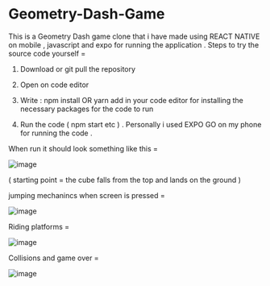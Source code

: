 # Geometry-Dash-Game

This is a Geometry Dash game clone that i have made using REACT NATIVE on mobile , javascript and expo for running the application .
Steps to try the source code yourself =
1) Download or git pull the repository

2) Open on code editor

3)  Write : npm install OR yarn add
   in your code editor for installing the necessary packages for the code to run

4) Run the code ( npm start etc ) . Personally i used EXPO GO on my phone for running the code .

 When run it should look something like this =
 
![image](https://github.com/garouuuu/Geometry-Dash-Game/assets/127393684/db85bab4-854b-416b-a743-80b7450b4cf4)

( starting point = the cube falls from the top and lands on the ground )

jumping mechanincs when screen is pressed =

![image](https://github.com/garouuuu/Geometry-Dash-Game/assets/127393684/fc92c5f7-ac05-4389-839a-2f49dad84718)




Riding platforms =

![image](https://github.com/garouuuu/Geometry-Dash-Game/assets/127393684/c375d339-6a91-4577-acb2-d9bcf52c6c79)



Collisions and game over =


![image](https://github.com/garouuuu/Geometry-Dash-Game/assets/127393684/f3ff6baf-1755-499e-859f-b3e67337c029)
